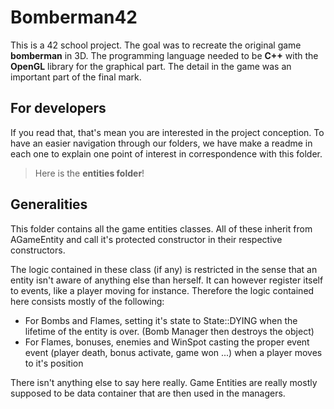 # Bomberman42

This is a 42 school project. The goal was to recreate the original game **bomberman** in 3D. The programming language needed to be **C++** with the **OpenGL** library for the graphical part. The detail in the game was an important part of the final mark.

## For developers

If you read that, that's mean you are interested in the project conception. To have an easier navigation through our folders, we have make a readme in each one to explain one point of interest in correspondence with this folder.

> Here is the **entities folder**!

## Generalities

This folder contains all the game entities classes. All of these inherit from AGameEntity and call it's protected constructor in their respective constructors.

The logic contained in these class (if any) is restricted in the sense that an entity isn't aware of anything else than herself. It can however register itself to events, like a player moving for instance.
Therefore the logic contained here consists mostly of the following:
 - For Bombs and Flames, setting it's state to State::DYING when the lifetime of the entity is over. (Bomb Manager then destroys the object)
 - For Flames, bonuses, enemies and WinSpot casting the proper event event (player death, bonus activate, game won ...) when a player moves to it's position

There isn't anything else to say here really. Game Entities are really mostly supposed to be data container that are then used in the managers.
